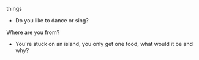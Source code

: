 things

- Do you like to dance or sing?

Where are you from?

* You're stuck on an island, you only get one food, what would it be and why?
